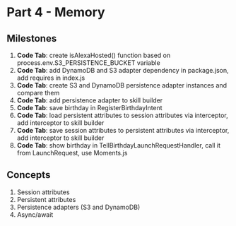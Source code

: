 # Part 4 - Memory

## Milestones

1. **Code Tab**: create isAlexaHosted() function based on process.env.S3_PERSISTENCE_BUCKET variable
2. **Code Tab**: add DynamoDB and S3 adapter dependency in package.json, add requires in index.js
3. **Code Tab**: create S3 and DynamoDB persistence adapter instances and compare them
4. **Code Tab**: add persistence adapter to skill builder
5. **Code Tab**: save birthday in RegisterBirthdayIntent
6. **Code Tab**: load persistent attributes to session attributes via interceptor, add interceptor to skill builder
7. **Code Tab**: save session attributes to persistent attributes via interceptor, add interceptor to skill builder
8. **Code Tab**: show birthday in TellBirthdayLaunchRequestHandler, call it from LaunchRequest, use Moments.js

## Concepts

1. Session attributes
2. Persistent attributes
3. Persistence adapters (S3 and DynamoDB)
4. Async/await